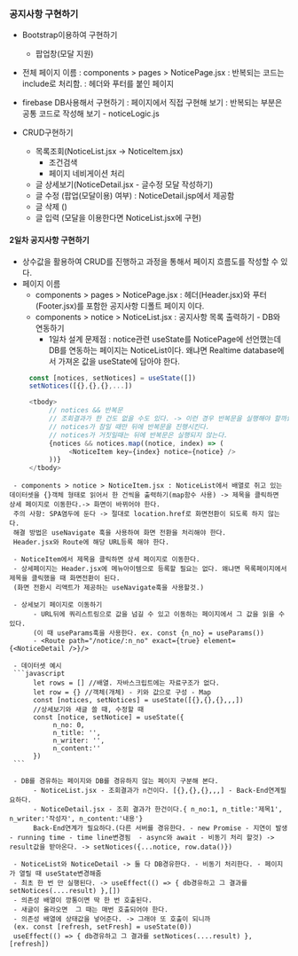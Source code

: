 ### 공지사항 구현하기
- Bootstrap이용하여 구현하기
     - 팝업창(모달 지원)

- 전체 페이지 이름 : components > pages > NoticePage.jsx
: 반복되는 코드는 include로 처리함.
: 헤더와 푸터를 붙인 페이지

- firebase DB사용해서 구현하기
: 페이지에서 직접 구현해 보기
: 반복되는 부분은 공통 코드로 작성해 보기 - noticeLogic.js

- CRUD구현하기
     - 목록조회(NoticeList.jsx -> NoticeItem.jsx)
        - 조건검색
        - 페이지 네비게이션 처리
     - 글 상세보기(NoticeDetail.jsx - 글수정 모달 작성하기)
     - 글 수정 (팝업(모달이용) 여부) : NoticeDetail.jsp에서 제공함
     - 글 삭제 ()
     - 글 입력 (모달을 이용한다면 NoticeList.jsx에 구현) 


#### 2일차 공지사항 구현하기
- 상수값을 활용하여 CRUD를 진행하고 과정을 통해서 페이지 흐름도를 작성할 수  있다.
- 페이지 이름
     - components > pages > NoticePage.jsx : 헤더(Header.jsx)와 푸터(Footer.jsx)를 포함한 공지사항 디폴트 페이지 이다.
     - components > notice > NoticeList.jsx : 공지사항 목록 출력하기 - DB와 연동하기
          - 1일차 설계 문제점 : notice관련 useState를 NoticePage에 선언했는데 DB를 연동하는 페이지는 NoticeList이다.
          왜냐면 Realtime database에서 가져온 값을 useState에 담아야 한다.
```javascript
     const [notices, setNotices] = useState([])
     setNotices([{},{},{},...])

     <tbody>
          // notices && 반복문
          // 조회결과가 한 건도 없을 수도 있다. -> 이런 경우 반복문을 실행해야 할까요? - 아니요
          // notices가 참일 때만 뒤에 반복문을 진행시킨다.
          // notices가 거짓일때는 뒤에 반복문은 실행되지 않는다.
          {notices && notices.map((notice, index) => (
               <NoticeItem key={index} notice={notice} />
          ))}
     </tbody>
```
     - components > notice > NoticeItem.jsx : NoticeList에서 배열로 쥐고 있는 데이터셋을 {}객체 형태로 읽어서 한 건씩을 출력하기(map함수 사용) -> 제목을 클릭하면 상세 페이지로 이동한다.-> 화면이 바뀌어야 한다.
     주의 사항: SPA염두에 둔다 -> 절대로 location.href로 화면전환이 되도록 하지 않는다.
     해결 방법은 useNavigate 훅을 사용하여 화면 전환을 처리해야 한다.
     Header.jsx와 Route에 해당 URL등록 해야 한다.

     - NoticeItem에서 제목을 클릭하면 상세 페이지로 이동한다.
     - 상세페이지는 Header.jsx에 메뉴아이템으로 등록할 필요는 없다. 왜냐면 목록페이지에서 제목을 클릭했을 때 화면전환이 된다.
     (화면 전환시 리액트가 제공하는 useNavigate훅을 사용할것.)

     - 상세보기 페이지로 이동하기
          - URL뒤에 쿼리스트링으로 값을 넘길 수 있고 이동하는 페이지에서 그 값을 읽을 수 있다.
          (이 때 useParams훅을 사용한다. ex. const {n_no} = useParams())
          - <Route path="/notice/:n_no" exact={true} element={<NoticeDetail />}/>

     - 데이터셋 예시
     ```javascript
          let rows = [] //배열. 자바스크립트에는 자료구조가 없다.
          let row = {} //객체(개체) - 키와 값으로 구성 - Map
          const [notices, setNotices] = useState([{},{},{},,,])
          //상세보기와 새글 쓸 때, 수정할 때
          const [notice, setNotice] = useState({
               n_no: 0,
               n_title: '',
               n_writer: '',
               n_content:''
          })
     ```

     - DB를 경유하는 페이지와 DB를 경유하지 않는 페이지 구분해 본다.
          - NoticeList.jsx - 조회결과가 n건이다. [{},{},{},,,] - Back-End연계필요하다.
          - NoticeDetail.jsx - 조회 결과가 한건이다.{ n_no:1, n_title:'제목1', n_writer:'작성자', n_content:'내용'} 
          Back-End연계가 필요하다.(다른 서버를 경유한다. - new Promise - 지연이 발생 - running time - time line변경됨  - async와 await - 비동기 처리 할것) -> result값을 받아온다. -> setNotices({...notice, row.data()})
     
     - NoticeList와 NoticeDetail -> 둘 다 DB경유한다. - 비동기 처리한다. - 페이지가 열릴 때 useState변경해줌
     - 최초 한 번 만 실행된다. -> useEffect(() => { db경유하고 그 결과를 setNotices(....result) },[])
     - 의존성 배열이 깡통이면 딱 한 번 호출된다.
     - 새글이 올라오면  그 때는 매번 호출되어야 한다.
     - 의존성 배열에 상태값을 넣어준다. -> 그래야 또 호출이 되니까
     (ex. const [refresh, setFresh] = useState(0))
     useEffect(() => { db경유하고 그 결과를 setNotices(....result) },[refresh])